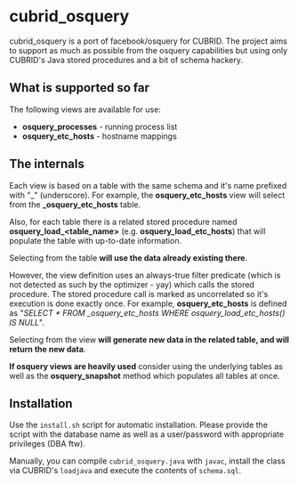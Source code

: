 cubrid_osquery
==============

cubrid_osquery is a port of facebook/osquery for CUBRID. The project aims to support as much as possible from the osquery capabilities but using only CUBRID's Java stored procedures and a bit of schema hackery.

## What is supported so far

The following views are available for use:
* **osquery_processes** - running process list
* **osquery_etc_hosts** - hostname mappings

## The internals

Each view is based on a table with the same schema and it's name prefixed with "\_" (underscore). For example, the **osquery_etc_hosts** view will select from the **_osquery_etc_hosts** table.

Also, for each table there is a related stored procedure named **osquery_load_\<table_name\>** (e.g. **osquery_load_etc_hosts**) that will populate the table with up-to-date information.

Selecting from the table **will use the data already existing there**.

However, the view definition uses an always-true filter predicate (which is not detected as such by the optimizer - yay) which calls the stored procedure. The stored procedure call is marked as uncorrelated so it's execution is done exactly once. For example, **osquery_etc_hosts** is defined as "*SELECT * FROM \_osquery_etc_hosts WHERE osquery_load_etc_hosts() IS NULL*".

Selecting from the view **will generate new data in the related table, and will return the new data**.

**If osquery views are heavily used** consider using the underlying tables as well as the **osquery_snapshot** method which populates all tables at once.

## Installation

Use the `install.sh` script for automatic installation. Please provide the script with the database name as well as a user/password with appropriate privileges (DBA ftw).

Manually, you can compile `cubrid_osquery.java` with `javac`, install the class via CUBRID's `loadjava` and execute the contents of `schema.sql`.
